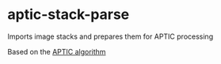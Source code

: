 # aptic-stack-parse
Imports image stacks and prepares them for APTIC processing

Based on the [APTIC algorithm](http://ieeexplore.ieee.org/document/6556662/)
